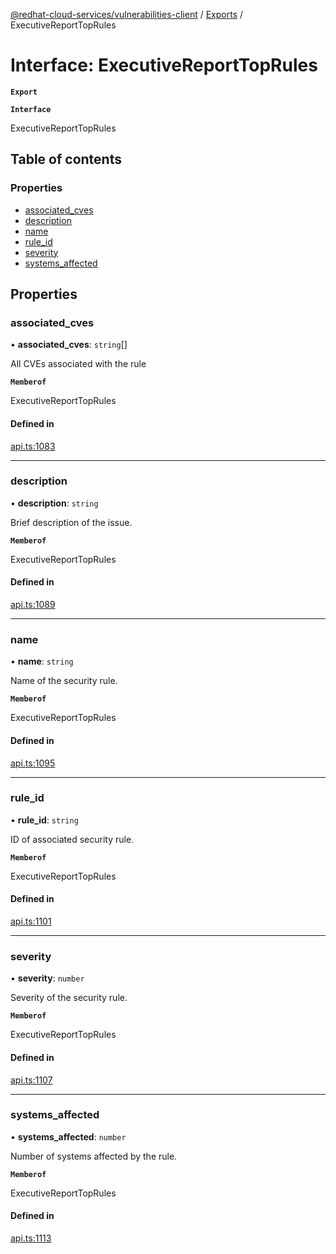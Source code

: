 [@redhat-cloud-services/vulnerabilities-client](../README.md) / [Exports](../modules.md) / ExecutiveReportTopRules

# Interface: ExecutiveReportTopRules

**`Export`**

**`Interface`**

ExecutiveReportTopRules

## Table of contents

### Properties

- [associated\_cves](ExecutiveReportTopRules.md#associated_cves)
- [description](ExecutiveReportTopRules.md#description)
- [name](ExecutiveReportTopRules.md#name)
- [rule\_id](ExecutiveReportTopRules.md#rule_id)
- [severity](ExecutiveReportTopRules.md#severity)
- [systems\_affected](ExecutiveReportTopRules.md#systems_affected)

## Properties

### associated\_cves

• **associated\_cves**: `string`[]

All CVEs associated with the rule

**`Memberof`**

ExecutiveReportTopRules

#### Defined in

[api.ts:1083](https://github.com/RedHatInsights/javascript-clients/blob/master/packages/vulnerabilities/git-api/api.ts#L1083)

___

### description

• **description**: `string`

Brief description of the issue.

**`Memberof`**

ExecutiveReportTopRules

#### Defined in

[api.ts:1089](https://github.com/RedHatInsights/javascript-clients/blob/master/packages/vulnerabilities/git-api/api.ts#L1089)

___

### name

• **name**: `string`

Name of the security rule.

**`Memberof`**

ExecutiveReportTopRules

#### Defined in

[api.ts:1095](https://github.com/RedHatInsights/javascript-clients/blob/master/packages/vulnerabilities/git-api/api.ts#L1095)

___

### rule\_id

• **rule\_id**: `string`

ID of associated security rule.

**`Memberof`**

ExecutiveReportTopRules

#### Defined in

[api.ts:1101](https://github.com/RedHatInsights/javascript-clients/blob/master/packages/vulnerabilities/git-api/api.ts#L1101)

___

### severity

• **severity**: `number`

Severity of the security rule.

**`Memberof`**

ExecutiveReportTopRules

#### Defined in

[api.ts:1107](https://github.com/RedHatInsights/javascript-clients/blob/master/packages/vulnerabilities/git-api/api.ts#L1107)

___

### systems\_affected

• **systems\_affected**: `number`

Number of systems affected by the rule.

**`Memberof`**

ExecutiveReportTopRules

#### Defined in

[api.ts:1113](https://github.com/RedHatInsights/javascript-clients/blob/master/packages/vulnerabilities/git-api/api.ts#L1113)
